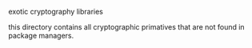 exotic cryptography libraries

this directory contains all cryptographic primatives that are not found in package managers.
